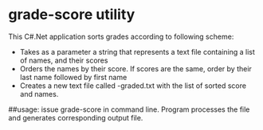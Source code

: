 # grade-score utility
This C#.Net application sorts grades according to following scheme:
*	Takes as a parameter a string that represents a text file containing a list of names, and their scores
*	Orders the names by their score. If scores are the same, order by their last name followed by first name
*	Creates a new text file called <input-file-name>-graded.txt with the list of sorted score and names.

##usage:
issue grade-score <input-file-name> in command line. Program processes the file and generates corresponding output file.
